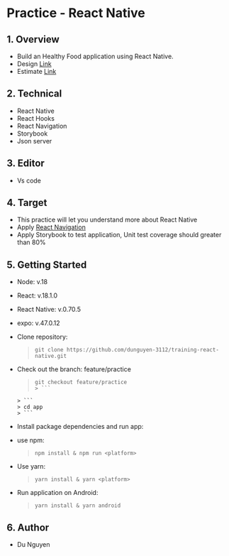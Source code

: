 # Practice - React Native

## 1. Overview

-   Build an Healthy Food application using React Native.
-   Design [Link](<https://www.figma.com/file/LLkkEV64nhoR8empRw79Kl/Healthy-Food-App-(Community)?node-id=201%3A144&t=iVpH44LU0tyuYvtG-0>)
-   Estimate [Link](https://docs.google.com/document/d/1Jvl29kde7wCuMfnNveRaB5h_X4srX4RId8C_CJ51KsU/edit#)

## 2. Technical

-   React Native
-   React Hooks
-   React Navigation
-   Storybook
-   Json server

## 3. Editor

-   Vs code

## 4. Target

-   This practice will let you understand more about React Native
-   Apply [React Navigation](https://reactnavigation.org/)
-   Apply Storybook to test application, Unit test coverage should greater than 80%

## 5. Getting Started

-   Node: v.18
-   React: v.18.1.0
-   React Native: v.0.70.5
-   expo: v.47.0.12

-   Clone repository:

    > ```
    > git clone https://github.com/dunguyen-3112/training-react-native.git
    > ```

-   Check out the branch: feature/practice

    > ````
    > git checkout feature/practice
    > > ```
    > ````

        > ```
        > cd app
        > ```

-   Install package dependencies and run app:

*   use npm:

    > ```
    > npm install & npm run <platform>
    > ```

*   Use yarn:
    > ```
    > yarn install & yarn <platform>
    > ```

-   Run application on Android:
    > ```
    > yarn install & yarn android
    > ```

## 6. Author

-   Du Nguyen
